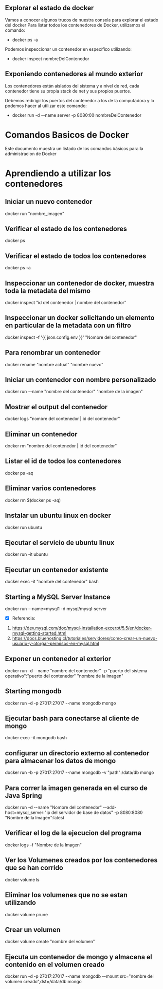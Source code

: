 ## Explorar el estado de docker

Vamos a conocer algunos trucos de nuestra consola para explorar el estado del docker
Para listar todos los contenedores de Docker, utilizamos el comando:

* docker ps -a
  
Podemos inspeccionar un contenedor en específico utilizando:

* docker inspect nombreDelContenedor
  
## Exponiendo contenedores al mundo exterior

Los contenedores están aislados del sistema y a nivel de red, cada contenedor tiene su propia stack de net y sus propios puertos.

Debemos redirigir los puertos del contenedor a los de la computadora y lo podemos hacer al utilizar este comando:

* docker run -d --name server -p 8080:00  nombreDelContenedor
  

# Comandos Basicos de Docker
Este documento muestra un listado de los comandos básicos para la administracion de Docker

# Aprendiendo a utilizar los contenedores

## Iniciar un nuevo contenedor
docker run "nombre_imagen" 

## Verificar el estado de los contenedores
docker ps

## Verificar el estado de todos los contenedores
docker ps -a

## Inspeccionar un contenedor de docker, muestra toda la metadata del mismo
docker inspect "id del contenedor | nombre del contenedor"

## Inspeccionar un docker solicitando un elemento en particular de la metadata con un filtro
docker inspect -f '{{ json.config.env }}' "Nombre del contenedor"

## Para renombrar un contenedor
docker rename "nombre actual" "nombre nuevo"

## Iniciar un contenedor con nombre personalizado
docker run --name "nombre del contenedor" "nombre de la imagen"

## Mostrar el output del contenedor
docker logs "nombre del contenedor | id del contenedor"

## Eliminar un contenedor
docker rm "nombre del contenedor | id del contenedor"

## Listar el id de todos los contenedores
docker ps -aq

## Eliminar varios contenedores
docker rm $(docker ps -aq)

## Instalar un ubuntu linux en docker
docker run ubuntu

## Ejecutar el servicio de ubuntu linux
docker run -it ubuntu

## Ejecutar un contenedor existente
docker exec -it "nombre del contenedor" bash

## Starting a MySQL Server Instance
docker run --name=mysql1 -d mysql/mysql-server
- [x] Referencia:
1. https://dev.mysql.com/doc/mysql-installation-excerpt/5.5/en/docker-mysql-getting-started.html
2. https://docs.bluehosting.cl/tutoriales/servidores/como-crear-un-nuevo-usuario-y-otorgar-permisos-en-mysql.html

## Exponer un contenedor al exterior
docker run -d --name "nombre del contenedor" -p "puerto del sistema operativo":"puerto del contenedor" "nombre de la imagen"

## Starting mongodb
docker run -d -p 27017:27017 --name mongodb mongo

## Ejecutar bash para conectarse al cliente de mongo
docker exec -it mongodb bash

## configurar un directorio externo al contenedor para almacenar los datos de mongo
docker run -b -p 27017:27017 --name mongodb -v "path":/data/db mongo

## Para correr la imagen generada en el curso de Java Spring
docker run -d --name "Nombre del contenedor" --add-host=mysql_server:"ip del servidor de base de datos" -p 8080:8080 "Nombre de la Imagen":latest

## Verificar el log de la ejecucion del programa
docker logs -f "Nombre de la Imagen"

## Ver los Volumenes creados por los contenedores que se han corrido
docker volume ls

## Eliminar los volumenes que no se estan utilizando
docker volume prune

## Crear un volumen
docker volume create "nombre del volumen"

## Ejecuta un contenedor de mongo y almacena el contenido en el volumen creado
docker run -d -p 27017:27017 --name mongodb --mount src="nombre del volumen creado",dst=/data/db mongo
